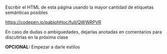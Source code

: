 Escribir el HTML de esta página usando la mayor cantidad de etiquetas semánticas posibles

https://codepen.io/pablohHoc/full/QWWRPVR

En caso de dudas o ambiguedades, dejarlas anotadas en comentarios para discutirlas en la próxima clase

**OPCIONAL:** Empezar a darle estilos
